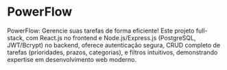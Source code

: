 # PowerFlow
PowerFlow: Gerencie suas tarefas de forma eficiente! Este projeto full-stack, com React.js no frontend e Node.js/Express.js (PostgreSQL, JWT/Bcrypt) no backend, oferece autenticação segura, CRUD completo de tarefas (prioridades, prazos, categorias), e filtros intuitivos, demonstrando expertise em desenvolvimento web moderno.
